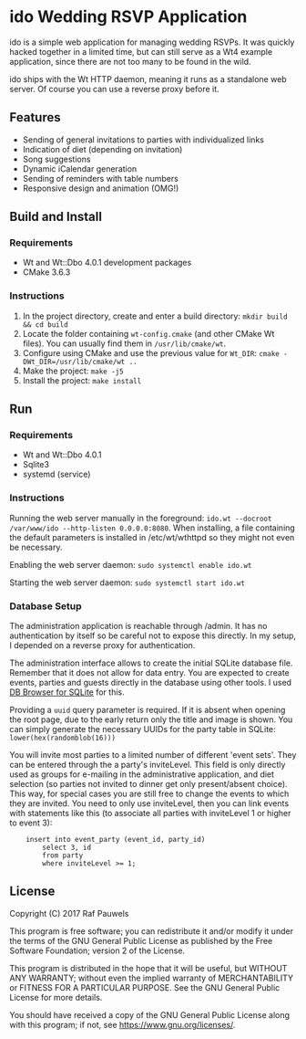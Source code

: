 # ido Wedding RSVP Application #

ido is a simple web application for managing wedding RSVPs. It was quickly hacked together in a limited time, but can still serve as a Wt4 example application, since there are not too many to be found in the wild.

ido ships with the Wt HTTP daemon, meaning it runs as a standalone web server. Of course you can use a reverse proxy before it.

## Features ##

- Sending of general invitations to parties with individualized links
- Indication of diet (depending on invitation)
- Song suggestions
- Dynamic iCalendar generation
- Sending of reminders with table numbers
- Responsive design and animation (OMG!)

## Build and Install ##

### Requirements ###

- Wt and Wt::Dbo 4.0.1 development packages
- CMake 3.6.3

### Instructions ###

1. In the project directory, create and enter a build directory: `mkdir build && cd build`
2. Locate the folder containing `wt-config.cmake` (and other CMake Wt files). You can usually find them in `/usr/lib/cmake/wt`.
3. Configure using CMake and use the previous value for `Wt_DIR`: `cmake -DWt_DIR=/usr/lib/cmake/wt ..`
4. Make the project: `make -j5`
5. Install the project: `make install`

## Run ##

### Requirements ###

- Wt and Wt::Dbo 4.0.1
- Sqlite3
- systemd (service)

### Instructions ###

Running the web server manually in the foreground: `ido.wt --docroot /var/www/ido --http-listen 0.0.0.0:8080`. When installing, a file containing the default parameters is installed in /etc/wt/wthttpd so they might not even be necessary.

Enabling the web server daemon: `sudo systemctl enable ido.wt`

Starting the web server daemon: `sudo systemctl start ido.wt`

### Database Setup ###

The administration application is reachable through /admin. It has no authentication by itself so be careful not to expose this directly. In my setup, I depended on a reverse proxy for authentication. 

The administration interface allows to create the initial SQLite database file. Remember that it does not allow for data entry. You are expected to create events, parties and guests directly in the database using other tools. I used [DB Browser for SQLite](https://sqlitebrowser.org/) for this.

Providing a `uuid` query parameter is required. If it is absent when opening the root page, due to the early return only the title and image is shown. You can simply generate the necessary UUIDs for the party table in SQLite: `lower(hex(randomblob(16)))`

You will invite most parties to a limited number of different 'event sets'. They can be entered through the a party's inviteLevel. This field is only directly used as groups for e-mailing in the administrative application, and diet selection (so parties not invited to dinner get only present/absent choice). This way, for special cases you are still free to change the events to which they are invited. You need to only use inviteLevel, then you can link events with statements like this (to associate all parties with inviteLevel 1 or higher to event 3): 

		insert into event_party (event_id, party_id)
			select 3, id 
			from party 
			where inviteLevel >= 1;

## License ##

Copyright (C) 2017  Raf Pauwels

This program is free software; you can redistribute it and/or modify
it under the terms of the GNU General Public License as published by
the Free Software Foundation; version 2 of the License.

This program is distributed in the hope that it will be useful,
but WITHOUT ANY WARRANTY; without even the implied warranty of
MERCHANTABILITY or FITNESS FOR A PARTICULAR PURPOSE.  See the
GNU General Public License for more details.

You should have received a copy of the GNU General Public License along
with this program; if not, see <https://www.gnu.org/licenses/>.
